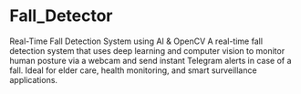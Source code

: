 # Fall_Detector
Real-Time Fall Detection System using AI &amp; OpenCV A real-time fall detection system that uses deep learning and computer vision to monitor human posture via a webcam and send instant Telegram alerts in case of a fall. Ideal for elder care, health monitoring, and smart surveillance applications.
